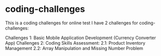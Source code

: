 # coding-challenges
This is a coding challenges for online test I have 2 challenges for coding-challenges:

Challenges 1: Basic Mobile Application Development (Currency Converter App)
Challenges 2: Coding Skills Assessment:
2.1: Product Inventory Management
2.2: Array Manipulation and Missing Number Problem
